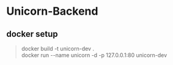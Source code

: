 # Unicorn-Backend

## docker setup

> docker build -t unicorn-dev .  
> docker run --name unicorn -d -p 127.0.0.1:80 unicorn-dev
